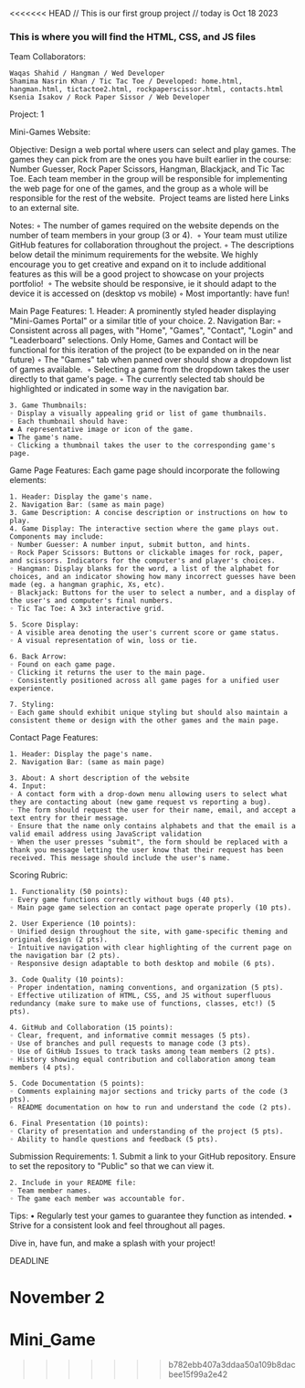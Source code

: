 <<<<<<< HEAD
// This is our first group project
// today is Oct 18 2023
### This is where you will find the HTML, CSS, and JS files

Team Collaborators:

    Waqas Shahid / Hangman / Wed Developer
    Shamima Nasrin Khan / Tic Tac Toe / Developed: home.html, hangman.html, tictactoe2.html, rockpaperscissor.html, contacts.html
    Ksenia Isakov / Rock Paper Sissor / Web Developer
    

Project: 1

Mini-Games Website:

Objective:
Design a web portal where users can select and play games. The games they can pick from are the ones you have built earlier in the course: Number Guesser, Rock Paper Scissors, Hangman, Blackjack, and Tic Tac Toe. Each team member in the group will be responsible for implementing the web page for one of the games, and the group as a whole will be responsible for the rest of the website. 
Project teams are listed here
Links to an external site.

Notes:
	◦ The number of games required on the website depends on the number of team members in your group (3 or 4). 
	◦ Your team must utilize GitHub features for collaboration throughout the project.
	◦ The descriptions below detail the minimum requirements for the website. We highly encourage you to get creative and expand on it to include additional features as this will be a good project to showcase on your projects portfolio! 
	◦ The website should be responsive, ie it should adapt to the device it is accessed on (desktop vs mobile)
	◦ Most importantly: have fun!

Main Page Features:
	1. Header: A prominently styled header displaying "Mini-Games Portal" or a similar title of your choice.
	2. Navigation Bar:
	◦ Consistent across all pages, with "Home", "Games", "Contact", "Login" and "Leaderboard" selections. Only Home, Games and Contact will be functional for this iteration of the project (to be expanded on in the near future)
	◦ The "Games" tab when panned over should show a dropdown list of games available. 
	◦ Selecting a game from the dropdown takes the user directly to that game's page.
	◦ The currently selected tab should be highlighted or indicated in some way in the navigation bar.

	3. Game Thumbnails:
	◦ Display a visually appealing grid or list of game thumbnails.
	◦ Each thumbnail should have:
	▪ A representative image or icon of the game.
	▪ The game's name.
	◦ Clicking a thumbnail takes the user to the corresponding game's page.

Game Page Features:
Each game page should incorporate the following elements:

	1. Header: Display the game's name.
	2. Navigation Bar: (same as main page) 
	3. Game Description: A concise description or instructions on how to play.
	4. Game Display: The interactive section where the game plays out. Components may include:
	◦ Number Guesser: A number input, submit button, and hints.
	◦ Rock Paper Scissors: Buttons or clickable images for rock, paper, and scissors. Indicators for the computer's and player's choices.
	◦ Hangman: Display blanks for the word, a list of the alphabet for choices, and an indicator showing how many incorrect guesses have been made (eg. a hangman graphic, Xs, etc).
	◦ Blackjack: Buttons for the user to select a number, and a display of the user's and computer's final numbers.
	◦ Tic Tac Toe: A 3x3 interactive grid.

	5. Score Display:
	◦ A visible area denoting the user's current score or game status.
	◦ A visual representation of win, loss or tie.

	6. Back Arrow:
	◦ Found on each game page.
	◦ Clicking it returns the user to the main page.
 	◦ Consistently positioned across all game pages for a unified user experience.

	7. Styling:
	◦ Each game should exhibit unique styling but should also maintain a consistent theme or design with the other games and the main page.

Contact Page Features:

	1. Header: Display the page's name.
	2. Navigation Bar: (same as main page) 

	3. About: A short description of the website
	4. Input:
	◦ A contact form with a drop-down menu allowing users to select what they are contacting about (new game request vs reporting a bug).
	◦ The form should request the user for their name, email, and accept a text entry for their message.
	◦ Ensure that the name only contains alphabets and that the email is a valid email address using JavaScript validation
	◦ When the user presses "submit", the form should be replaced with a thank you message letting the user know that their request has been received. This message should include the user's name.

Scoring Rubric:

	1. Functionality (50 points):
	◦ Every game functions correctly without bugs (40 pts).
	◦ Main page game selection an contact page operate properly (10 pts).

	2. User Experience (10 points):
	◦ Unified design throughout the site, with game-specific theming and original design (2 pts).
	◦ Intuitive navigation with clear highlighting of the current page on the navigation bar (2 pts).
	◦ Responsive design adaptable to both desktop and mobile (6 pts).

	3. Code Quality (10 points):
	◦ Proper indentation, naming conventions, and organization (5 pts).
	◦ Effective utilization of HTML, CSS, and JS without superfluous redundancy (make sure to make use of functions, classes, etc!) (5 pts).

	4. GitHub and Collaboration (15 points):
	◦ Clear, frequent, and informative commit messages (5 pts).
	◦ Use of branches and pull requests to manage code (3 pts).
	◦ Use of GitHub Issues to track tasks among team members (2 pts). 
	◦ History showing equal contribution and collaboration among team members (4 pts).

	5. Code Documentation (5 points):
	◦ Comments explaining major sections and tricky parts of the code (3 pts).
	◦ README documentation on how to run and understand the code (2 pts).

	6. Final Presentation (10 points):
	◦ Clarity of presentation and understanding of the project (5 pts).
	◦ Ability to handle questions and feedback (5 pts).

Submission Requirements:
	1. Submit a link to your GitHub repository. Ensure to set the repository to "Public" so that we can view it.

	2. Include in your README file:
	◦ Team member names.
	◦ The game each member was accountable for.

Tips:
	• Regularly test your games to guarantee they function as intended.
	• Strive for a consistent look and feel throughout all pages.

Dive in, have fun, and make a splash with your project!

DEADLINE

November 2
=======
# Mini_Game
>>>>>>> b782ebb407a3ddaa50a109b8dacbee15f99a2e42
